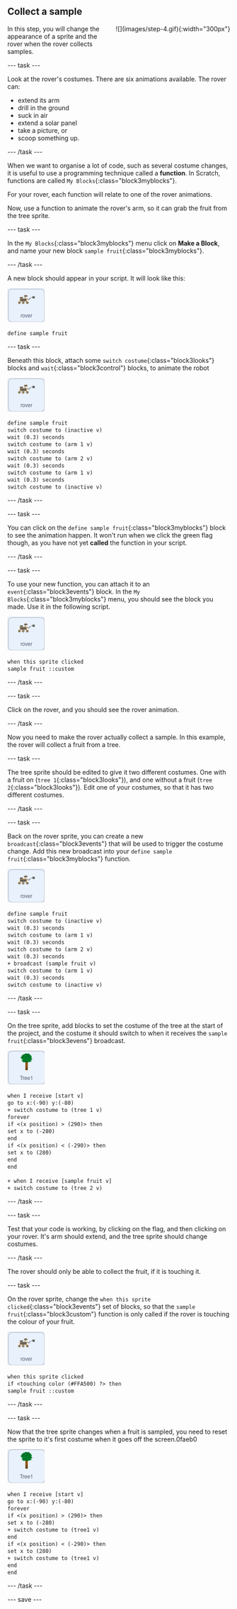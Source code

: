 ## Collect a sample

<div style="display: flex; flex-wrap: wrap">
<div style="flex-basis: 200px; flex-grow: 1; margin-right: 15px;">
In this step, you will change the appearance of a sprite and the rover when the rover collects samples.
</div>
<div>
![](images/step-4.gif){:width="300px"}
</div>
</div>

--- task ---

Look at the rover's costumes. There are six animations available. The rover can:
- extend its arm
- drill in the ground
- suck in air
- extend a solar panel
- take a picture, or 
- scoop something up. 

--- /task ---

When we want to organise a lot of code, such as several costume changes, it is useful to use a programming technique called a **function**. In Scratch, functions are called `My Blocks`{:class="block3myblocks"}.

For your rover, each function will relate to one of the rover animations.

Now, use a function to animate the rover's arm, so it can grab the fruit from the tree sprite.

--- task ---

In the `My Blocks`{:class="block3myblocks"} menu click on **Make a Block**, and name your new block `sample fruit`{:class="block3myblocks"}.

--- /task ---

A new block should appear in your script. It will look like this:

![rover sprite](images/rover-sprite.png)
```blocks3
define sample fruit
```

--- task ---

Beneath this block, attach some `switch costume`{:class="block3looks"} blocks and `wait`{:class="block3control"} blocks, to animate the robot

![rover sprite](images/rover-sprite.png)
```blocks3
define sample fruit
switch costume to (inactive v)
wait (0.3) seconds
switch costume to (arm 1 v)
wait (0.3) seconds
switch costume to (arm 2 v)
wait (0.3) seconds
switch costume to (arm 1 v)
wait (0.3) seconds
switch costume to (inactive v)
```

--- /task ---

--- task ---

You can click on the `define sample fruit`{:class="block3myblocks"} block to see the animation happen. It won't run when we click the green flag though, as you have not yet **called** the function in your script.

--- /task ---

--- task ---

To use your new function, you can attach it to an `event`{:class="block3events"} block. In the `My Blocks`{:class="block3myblocks"} menu, you should see the block you made. Use it in the following script.

![rover sprite](images/rover-sprite.png)
```blocks3
when this sprite clicked
sample fruit ::custom
```

--- /task ---

--- task ---

Click on the rover, and you should see the rover animation.

--- /task ---

Now you need to make the rover actually collect a sample. In this example, the rover will collect a fruit from a tree.

--- task ---

The tree sprite should be edited to give it two different costumes. One with a fruit on (`tree 1`{:class="block3looks"}), and one without a fruit (`tree 2`{:class="block3looks"}). Edit one of your costumes, so that it has two different costumes.

--- /task ---

--- task ---

Back on the rover sprite, you can create a new `broadcast`{:class="block3events"} that will be used to trigger the costume change. Add this new broadcast into your `define sample fruit`{:class="block3myblocks"} function.

![rover sprite](images/rover-sprite.png)
```blocks3
define sample fruit
switch costume to (inactive v)
wait (0.3) seconds
switch costume to (arm 1 v)
wait (0.3) seconds
switch costume to (arm 2 v)
wait (0.3) seconds
+ broadcast (sample fruit v)
switch costume to (arm 1 v)
wait (0.3) seconds
switch costume to (inactive v)
```

--- /task ---

--- task ---

On the tree sprite, add blocks to set the costume of the tree at the start of the project, and the costume it should switch to when it receives the `sample fruit`{:class="block3evens"} broadcast.

![The Tree sprite](images/tree-sprite.png)
```blocks3
when I receive [start v]
go to x:(-90) y:(-80)
+ switch costume to (tree 1 v)
forever
if <(x position) > (290)> then
set x to (-280)
end
if <(x position) < (-290)> then
set x to (280)
end
end

+ when I receive [sample fruit v]
+ switch costume to (tree 2 v)
```

--- /task ---

--- task ---

Test that your code is working, by clicking on the flag, and then clicking on your rover. It's arm should extend, and the tree sprite 
should change costumes.

--- /task ---

The rover should only be able to collect the fruit, if it is touching it.

--- task ---

On the rover sprite, change the `when this sprite clicked`{:class="block3events"} set of blocks, so that the `sample fruit`{:class="block3custom"} function is only called if the rover is touching the colour of your fruit.

![rover sprite](images/rover-sprite.png)
```blocks3
when this sprite clicked
if <touching color (#FFA500) ?> then
sample fruit ::custom
```

--- /task ---

--- task ---

Now that the tree sprite changes when a fruit is sampled, you need to reset the sprite to it's first costume when it goes off the screen.0faeb0

![tree sprite](images/tree-sprite.png)
```blocks3
when I receive [start v]
go to x:(-90) y:(-80)
forever
if <(x position) > (290)> then
set x to (-280)
+ switch costume to (tree1 v)
end
if <(x position) < (-290)> then
set x to (280)
+ switch costume to (tree1 v)
end
end
```

--- /task ---

--- save ---
